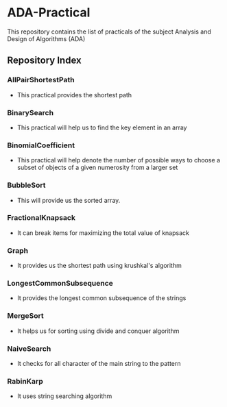 # ADA-Practical

This repository contains the list of practicals of the subject Analysis and Design of Algorithms (ADA)

## Repository Index

### AllPairShortestPath
* This practical provides the shortest path

### BinarySearch
* This practical will help us to find the key element in an array

### BinomialCoefficient
* This practical will help denote the number of possible ways to choose a subset of objects of a given numerosity from a larger set

### BubbleSort
* This will provide us the sorted array.

### FractionalKnapsack
* It can break items for maximizing the total value of knapsack

### Graph
* It provides us the shortest path using krushkal's algorithm

### LongestCommonSubsequence
* It provides the longest common subsequence of the strings

### MergeSort
* It helps us for sorting using divide and conquer algorithm

### NaiveSearch
* It checks for all character of the main string to the pattern

### RabinKarp
* It uses string searching algorithm

